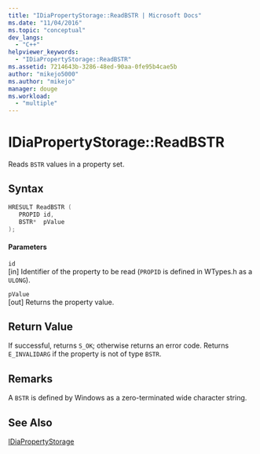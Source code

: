 ```yaml
---
title: "IDiaPropertyStorage::ReadBSTR | Microsoft Docs"
ms.date: "11/04/2016"
ms.topic: "conceptual"
dev_langs: 
  - "C++"
helpviewer_keywords: 
  - "IDiaPropertyStorage::ReadBSTR"
ms.assetid: 7214643b-3286-48ed-90aa-0fe95b4cae5b
author: "mikejo5000"
ms.author: "mikejo"
manager: douge
ms.workload: 
  - "multiple"
---
```

# IDiaPropertyStorage::ReadBSTR
Reads `BSTR` values in a property set.  
  
## Syntax  
  
```C++  
HRESULT ReadBSTR (   
   PROPID id,  
   BSTR*  pValue  
);  
```  
  
#### Parameters  
 `id`  
 [in] Identifier of the property to be read (`PROPID` is defined in WTypes.h as a `ULONG`).  
  
 `pValue`  
 [out] Returns the property value.  
  
## Return Value  
 If successful, returns `S_OK`; otherwise returns an error code. Returns `E_INVALIDARG` if the property is not of type `BSTR`.  
  
## Remarks  
 A `BSTR` is defined by Windows as a zero-terminated wide character string.  
  
## See Also  
 [IDiaPropertyStorage](../../debugger/debug-interface-access/idiapropertystorage.md)